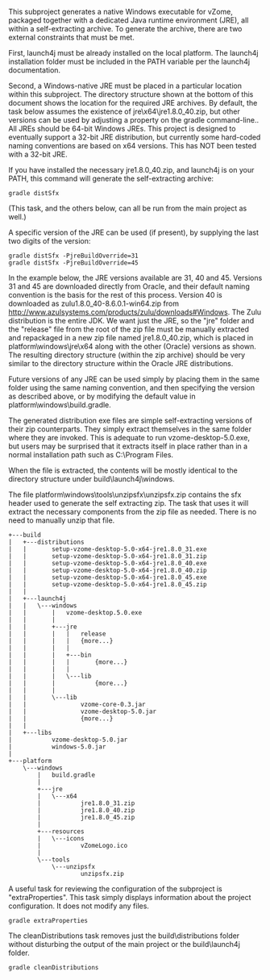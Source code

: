 This subproject generates a native Windows executable for vZome, packaged together with a dedicated Java runtime environment (JRE), all within a self-extracting archive.
To generate the archive, there are two external constraints that must be met.

First, launch4j must be already installed on the local platform. The launch4j installation folder must be included in the PATH variable per the launch4j documentation.

Second, a Windows-native JRE must be placed in a particular location within this subproject.
The directory structure shown at the bottom of this document shows the location for the required JRE archives.
By default, the task below assumes the existence of jre\x64\jre1.8.0_40.zip, but other versions can be used by adjusting a property on the gradle command-line..
All JREs should be 64-bit Windows JREs. This project is designed to eventually support a 32-bit JRE distribution, but currently some hard-coded naming conventions are based on x64 versions. This has NOT been tested with a 32-bit JRE.

If you have installed the necessary jre1.8.0_40.zip, and launch4j is on your PATH, this command will generate the self-extracting archive:

    gradle distSfx

(This task, and the others below, can all be run from the main project as well.)

A specific version of the JRE can be used (if present), by supplying the last two digits of the version:

    gradle distSfx -PjreBuildOverride=31
    gradle distSfx -PjreBuildOverride=45

In the example below, the JRE versions available are 31, 40 and 45. Versions 31 and 45 are downloaded directly from Oracle, and their default naming convention is the basis for the rest of this process. Version 40 is downloaded as zulu1.8.0_40-8.6.0.1-win64.zip from http://www.azulsystems.com/products/zulu/downloads#Windows.
The Zulu distribution is the entire JDK. We want just the JRE, so the "jre" folder and the "release" file from the root of the zip file must be manually extracted and repackaged in a new zip file named jre1.8.0_40.zip, which is placed in platform\windows\jre\x64 along with the other (Oracle) versions as shown. The resulting directory structure (within the zip archive) should be very similar to the directory structure within the Oracle JRE distributions.

Future versions of any JRE can be used simply by placing them in the same folder using the same naming convention, and then specifying the version as described above, or by modifying the default value in platform\windows\build.gradle.

The generated distribution exe files are simple self-extracting versions of their zip counterparts. They simply extract themselves in the same folder where they are invoked. This is adequate to run vzome-desktop-5.0.exe, but users may be surprised that it extracts itself in place rather than in a normal installation path such as C:\Program Files.

When the file is extracted, the contents will be mostly identical to the directory structure under build\launch4j\windows.

The file platform\windows\tools\unzipsfx\unzipsfx.zip contains the sfx header used to generate the self extracting zip. The task that uses it will extract the necessary components from the zip file as needed. There is no need to manually unzip that file.

    +---build
    |   +---distributions
    |   |       setup-vzome-desktop-5.0-x64-jre1.8.0_31.exe
    |   |       setup-vzome-desktop-5.0-x64-jre1.8.0_31.zip
    |   |       setup-vzome-desktop-5.0-x64-jre1.8.0_40.exe
    |   |       setup-vzome-desktop-5.0-x64-jre1.8.0_40.zip
    |   |       setup-vzome-desktop-5.0-x64-jre1.8.0_45.exe
    |   |       setup-vzome-desktop-5.0-x64-jre1.8.0_45.zip
    |   |
    |   +---launch4j
    |   |   \---windows
    |   |       |   vzome-desktop.5.0.exe
    |   |       |
    |   |       +---jre
    |   |       |   |   release
    |   |       |   |   {more...}
    |   |       |   |
    |   |       |   +---bin
    |   |       |   |       {more...}
    |   |       |   |
    |   |       |   \---lib
    |   |       |           {more...}
    |   |       |
    |   |       \---lib
    |   |               vzome-core-0.3.jar
    |   |               vzome-desktop-5.0.jar
    |   |               {more...}
    |   |
    |   +---libs
    |           vzome-desktop-5.0.jar
    |           windows-5.0.jar
    |
    +---platform
        \---windows
            |   build.gradle
            |
            +---jre
            |   \---x64
            |           jre1.8.0_31.zip
            |           jre1.8.0_40.zip
            |           jre1.8.0_45.zip
            |
            +---resources
            |   \---icons
            |           vZomeLogo.ico
            |
            \---tools
                \---unzipsfx
                        unzipsfx.zip

A useful task for reviewing the configuration of the subproject is "extraProperties".
This task simply displays information about the project configuration. It does not modify any files.

    gradle extraProperties

The cleanDistributions task removes just the build\distributions folder without disturbing the output of the main project or the build\launch4j folder.

    gradle cleanDistributions

